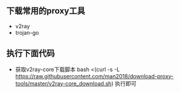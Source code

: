 ## 下载常用的proxy工具
 - v2ray
 - trojan-go

## 执行下面代码

- 获取v2ray-core下载脚本 bash <(curl -s -L https://raw.githubusercontent.com/man2018/download-proxy-tools/master/v2ray-core_download.sh) 执行即可
